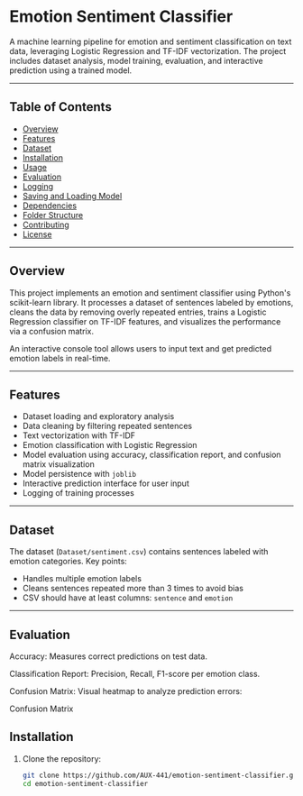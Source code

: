 # Emotion Sentiment Classifier

A machine learning pipeline for emotion and sentiment classification on text data, leveraging Logistic Regression and TF-IDF vectorization. The project includes dataset analysis, model training, evaluation, and interactive prediction using a trained model.

---

## Table of Contents

- [Overview](#overview)  
- [Features](#features)  
- [Dataset](#dataset)  
- [Installation](#installation)  
- [Usage](#usage)  
- [Evaluation](#evaluation)  
- [Logging](#logging)  
- [Saving and Loading Model](#saving-and-loading-model)  
- [Dependencies](#dependencies)  
- [Folder Structure](#folder-structure)  
- [Contributing](#contributing)  
- [License](#license)  

---

## Overview

This project implements an emotion and sentiment classifier using Python's scikit-learn library. It processes a dataset of sentences labeled by emotions, cleans the data by removing overly repeated entries, trains a Logistic Regression classifier on TF-IDF features, and visualizes the performance via a confusion matrix.

An interactive console tool allows users to input text and get predicted emotion labels in real-time.

---

## Features

- Dataset loading and exploratory analysis  
- Data cleaning by filtering repeated sentences  
- Text vectorization with TF-IDF  
- Emotion classification with Logistic Regression  
- Model evaluation using accuracy, classification report, and confusion matrix visualization  
- Model persistence with `joblib`  
- Interactive prediction interface for user input  
- Logging of training processes  

---

## Dataset

The dataset (`Dataset/sentiment.csv`) contains sentences labeled with emotion categories. Key points:

- Handles multiple emotion labels  
- Cleans sentences repeated more than 3 times to avoid bias  
- CSV should have at least columns: `sentence` and `emotion`

---

## Evaluation
Accuracy: Measures correct predictions on test data.

Classification Report: Precision, Recall, F1-score per emotion class.

Confusion Matrix: Visual heatmap to analyze prediction errors:

Confusion Matrix



## Installation

1. Clone the repository:

   ```bash
   git clone https://github.com/AUX-441/emotion-sentiment-classifier.git
   cd emotion-sentiment-classifier

